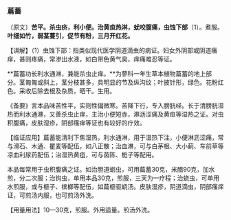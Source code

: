 ### 萹蓄

〔原文〕**苦平。杀虫疥，利小便。治黄疸热淋，蚘咬腹痛，虫蚀下部**（1）。煮服。**叶细如竹，弱茎蔓引，促节有粉，三月开红花。**

【讲解】（1）虫蚀下部：指类似现代医学阴道滴虫的病证。妇女外阴部或阴道瘙痒，甚则疼痛，常渗出水液，如白带色黄气臭，痒痛难忍等证。

**萹蓄功长利水通淋，兼能杀虫止痒。**为蓼科一年生草本植物萹蓄的地上部分。茎匍匍或斜上，茎分枝甚多，具明显的节及纵沟纹；叶披针形，绿色。花粉红色。采收后除去根及杂质，晒干。生用。

《备要》言本品味苦性平，实则性偏微寒。苦降下行，专入膀胱经。长于清膀胱湿热而利水通淋，又善杀虫止痒，主治小便短赤，淋沥涩痛及黄疸等湿热之证。对虫积腹痛，皮肤湿疹，阴部瘙痒等证也有较好的疗效。

【临证应用】萹蓄能清利下焦湿热，利水通淋，用于湿热下注，小便淋沥涩痛，常与滑石、木通、瞿麦等配伍，如八正散；治血淋，可与白茅根、大小蓟、车前草等凉血利尿药配伍；治湿热黄疽，可与茵陈、栀子等配用。

本品每常用于虫积腹痛之证。如治胆道蛔虫，可用萹蓄30克，米醋90克，加水煎，分二次服；治钩虫，单用本品30克，煎服，三天为一疗程；治蛲虫，可单用水煎服，或与榧子、槟榔等配伍，如萹榧驱蛲汤。皮肤湿疹，阴道滴虫，阴部瘙痒证，可煎汤内服，也可煎汤外洗。

【用量用法】10—30克，煎服。外用适量。煎汤外洗。
